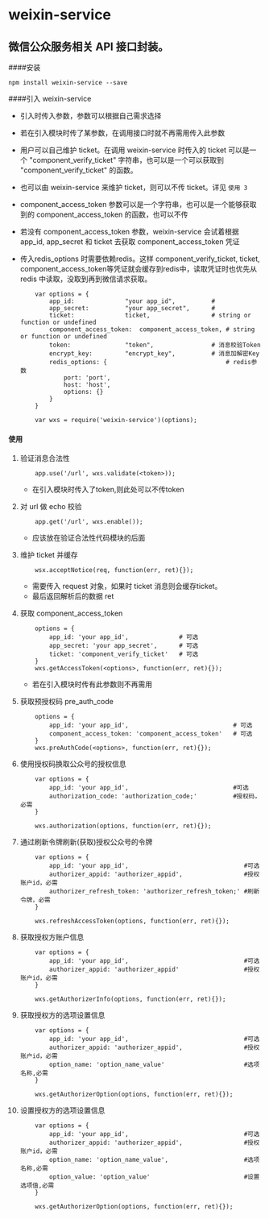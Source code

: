# weixin-service
微信公众服务相关 API 接口封装。
---

####安装
```
npm install weixin-service --save
```

####引入 weixin-service
* 引入时传入参数，参数可以根据自己需求选择
* 若在引入模块时传了某参数，在调用接口时就不再需用传入此参数
* 用户可以自己维护 ticket。在调用 weixin-service 时传入的 ticket 可以是一个 "component_verify_ticket" 字符串，也可以是一个可以获取到 "component_verify_ticket" 的函数。
* 也可以由 weixin-service 来维护 ticket，则可以不传 ticket。详见 `使用 3`
* component_access_token 参数可以是一个字符串，也可以是一个能够获取到的 component_access_token 的函数，也可以不传
* 若没有 component_access_token 参数，weixin-service 会试着根据 app_id, app_secret 和 ticket 去获取 component_access_token 凭证
* 传入redis_options 时需要依赖redis。这样 component_verify_ticket, ticket, component_access_token等凭证就会缓存到redis中，读取凭证时也优先从 redis 中读取，没取到再到微信请求获取。  

	```
		var options = {
			app_id:        		 "your app_id",          # 
			app_secret:    		 "your app_secret",      # 
			ticket:        		 ticket,                 # string or function or undefined 
			component_access_token:  component_access_token, # string or function or undefined
			token:         		 "token",                # 消息校验Token
			encrypt_key:   		 "encrypt_key",          # 消息加解密Key
			redis_options: {                    	         # redis参数
				port: 'port',
				host: 'host',
				options: {}
			}
		}
		
		var wxs = require('weixin-service')(options);
	```
	
#### 使用

1. 验证消息合法性

	```
		app.use('/url', wxs.validate(<token>));
	```
	* 在引入模块时传入了token,则此处可以不传token

2. 对 url 做 echo 校验  

	```
		app.get('/url', wxs.enable());
	```
	* 应该放在验证合法性代码模块的后面
3. 维护 ticket 并缓存

	```
		wsx.acceptNotice(req, function(err, ret){});
	```
	* 需要传入 request 对象，如果时 ticket 消息则会缓存ticket。
	* 最后返回解析后的数据 ret
	
4. 获取 component_access_token
	
	```
		options = {
			app_id: 'your app_id',              # 可选
			app_secret: 'your app_secret',      # 可选
			ticket: 'component_verify_ticket'   # 可选
		}
		wxs.getAccessToken(<options>, function(err, ret){});
	```
	* 若在引入模块时传有此参数则不再需用
	
5. 获取预授权码 pre_auth_code

	```
		options = {
			app_id: 'your app_id',                             # 可选
			component_access_token: 'component_access_token'   # 可选
		}
		wxs.preAuthCode(<options>, function(err, ret){});
	```
6. 使用授权码换取公众号的授权信息

	```
		var options = {
			app_id: 'your app_id',                             #可选
			authorization_code: 'authorization_code;'          #授权码，必需
		}
		
		wxs.authorization(options, function(err, ret){});
	```
	
7. 通过刷新令牌刷新(获取)授权公众号的令牌

	```
		var options = {
			app_id: 'your app_id',                                #可选
			authorizer_appid: 'authorizer_appid',                 #授权账户id，必需
			authorizer_refresh_token: 'authorizer_refresh_token;' #刷新令牌，必需
		}
		
		wxs.refreshAccessToken(options, function(err, ret){});
	```

8. 获取授权方账户信息

	```
		var options = {
			app_id: 'your app_id',                                #可选
			authorizer_appid: 'authorizer_appid'                  #授权账户id，必需
		}
		
		wxs.getAuthorizerInfo(options, function(err, ret){});
	```
9. 获取授权方的选项设置信息

	```
		var options = {
			app_id: 'your app_id',                                #可选
			authorizer_appid: 'authorizer_appid',                 #授权账户id，必需
			option_name: 'option_name_value'                      #选项名称,必需
		}
		
		wxs.getAuthorizerOption(options, function(err, ret){});
	```
10. 设置授权方的选项设置信息

	```
		var options = {
			app_id: 'your app_id',                                #可选
			authorizer_appid: 'authorizer_appid',                 #授权账户id，必需
			option_name: 'option_name_value',                     #选项名称,必需
			option_value: 'option_value'                          #设置选项值,必需
		}
		
		wxs.getAuthorizerOption(options, function(err, ret){});
	```
